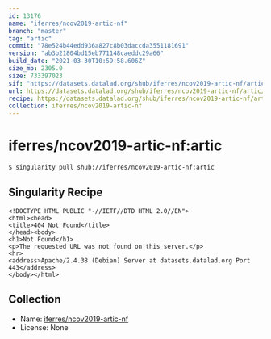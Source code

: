 ```yaml
---
id: 13176
name: "iferres/ncov2019-artic-nf"
branch: "master"
tag: "artic"
commit: "78e524b44edd936a827c8b03daccda3551181691"
version: "ab3b21804bd15eb771148caeddc29a66"
build_date: "2021-03-30T10:59:58.606Z"
size_mb: 2305.0
size: 733397023
sif: "https://datasets.datalad.org/shub/iferres/ncov2019-artic-nf/artic/2021-03-30-78e524b4-ab3b2180/ab3b21804bd15eb771148caeddc29a66.sif"
url: https://datasets.datalad.org/shub/iferres/ncov2019-artic-nf/artic/2021-03-30-78e524b4-ab3b2180/
recipe: https://datasets.datalad.org/shub/iferres/ncov2019-artic-nf/artic/2021-03-30-78e524b4-ab3b2180/Singularity
collection: iferres/ncov2019-artic-nf
---
```


# iferres/ncov2019-artic-nf:artic

```bash
$ singularity pull shub://iferres/ncov2019-artic-nf:artic
```

## Singularity Recipe

```singularity
<!DOCTYPE HTML PUBLIC "-//IETF//DTD HTML 2.0//EN">
<html><head>
<title>404 Not Found</title>
</head><body>
<h1>Not Found</h1>
<p>The requested URL was not found on this server.</p>
<hr>
<address>Apache/2.4.38 (Debian) Server at datasets.datalad.org Port 443</address>
</body></html>
```

## Collection

 - Name: [iferres/ncov2019-artic-nf](https://github.com/iferres/ncov2019-artic-nf)
 - License: None

